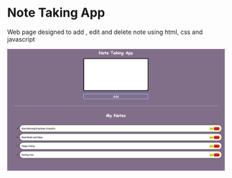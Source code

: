 <H1>Note Taking App</H1>

<p>Web page designed to add , edit and delete note using html, css and javascript</p>

<img src="NoteApp.jpg">
